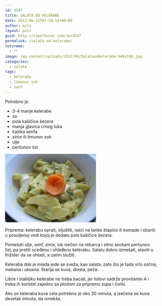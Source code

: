 ```yaml
---
id: 3547
title: SALATA OD KELERABE
date: 2012-06-21T07:58:53+00:00
author: mila
layout: post
guid: http://superkuvar.com/?p=3547
permalink: /salata-od-kelerabe/
totvreme:
  - ""
image: /wp-content/uploads/2012/06/Salataodkelerabe-940x198.jpg
categories:
  - salate
tags:
  - keleraba
  - limunov sok
  - senf
---
```

Potrebno je:

  * 3-4 manje kelerabe
  * so
  * pola kašičice šećera
  * manja glavica crnog luka
  * kašika senfa
  * sirće ili limunov sok
  * ulje
  * peršunov list

<img class="alignnone size-medium wp-image-3548" title="Salataodkelerabe" src="/wp-content/uploads/2012/06/Salataodkelerabe-300x225.jpg" alt="" width="300" height="225" /> 

Priprema: kelerabu oprati, oljuštiti, iseći na tanke štapiće ili komade i obariti u posoljenoj vodi kojoj je dodato pola kašičice šećera.

Pomešati ulje, senf, sirće, luk isečen na rebarca i sitno seckani peršunov list, pa preliti oceđenu i ohlađenu kelerabu. Salatu dobro izmešati, staviti u frižider da se ohladi, a zatim služiti.

Keleraba dok je mlada jede se sveža, kao salata, zato što je tada vrlo sočna, mekana i ukusna. Starija se kuva, dinsta, peče.

Lišće i stabljiku kelerabe ne treba bacati, jer listovi sadrže provitamin A i treba ih koristiti zajedno sa plodom za pripremu supa i čorbi.

Ako se keleraba kuva cela potrebno je oko 30 minuta, a isečena se kuva desetak minuta, da omekša.